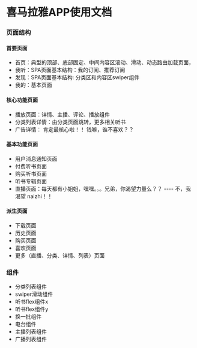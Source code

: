 # 喜马拉雅APP使用文档


### 页面结构
#### 首要页面
- 首页：典型的顶部、底部固定、中间内容区滚动、滑动、动态路由加载页面，
- 我听：SPA页面基本结构：我的订阅、推荐订阅
- 发现：SPA页面基本结构: 分类区和内容区swiper组件
- 我的：基本页面
#### 核心功能页面
- 播放页面：详情、主播、评论、播放组件
- 分类列表详情：由分类页面跳转，更多相关听书
- 广告详情： 肯定最核心啦！！ 钱嘛，谁不喜欢？？
#### 基本功能页面
- 用户消息通知页面
- 付费听书页面
- 购买听书页面
- 听书专辑页面
- 直播页面：每天都有小姐姐，嘿嘿。。。兄弟，你渴望力量么？？  ---- 不，我渴望 naizhi！！
#### 派生页面
- 下载页面
- 历史页面
- 购买页面
- 喜欢页面
- 更多（直播、分类、详情、列表）页面

### 组件
- 分类列表组件
- swiper滑动组件
- 听书flex组件x
- 听书flex组件y
- 换一批组件
- 电台组件
- 主播列表组件
- 广播列表组件